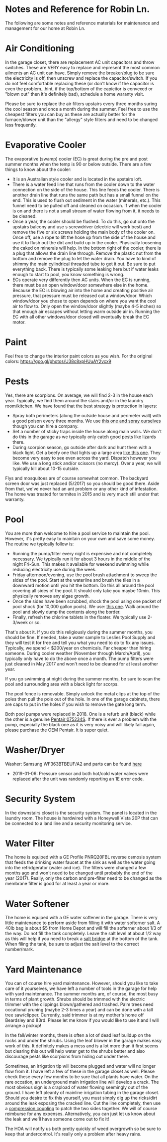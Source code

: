 # Notes and Reference for Robin Ln.

The following are some notes and reference materials for maintenance and management for our home at Robin Ln.

# Air Conditioning
In the garage closet, there are replacement AC unit capacitors and throw switches. These are VERY easy to replace and represent the most common ailments an AC unit can have. Simply remove the breaker/plug to be sure the electricity is off, then unscrew and replace the capacitor/switch. If you do not feel comfortable replacing these (or don't know if the capacitor is even the problem...hint, if the top/bottom of the capicitor is convexed or "blown out" then it's definitely bad), schedule a home waranty visit.

Please be sure to replace the air filters upstairs every three months suring the cool season and once a month during the summer. Feel free to use the cheapest filters you can buy as these are actually better for the furnace/blower unit than the "allergy" style filters and need to be changed less frequently. 

# Evaporative Cooler
The evaporative (swamp) cooler (EC) is great during the pre and post summer months when the temp is 90 or below outside. There are a few things to know about the cooler:

- It is an Australian style cooler and is located in the upstairs loft.
- There is a water feed line that runs from the cooler down to the water connection on the side of the house. This line feeds the cooler. There is another drain line that runs the same path but has a small funnel on the end. This is used to flush out sediment in the water (minerals, etc.). This funnel need to be pulled off and cleaned on occasion. If when the cooler is on and there is not a small stream of water flowing from it, it needs to be cleaned.
- Once a year, the cooler should be flushed. To do this, go out onto the upstairs balcony and use s screwdriver (electric will work best) and remove the five or six screws holding the main body of the cooler on. Once off, use a rope to lift the hose up from the side of the house and use it to flush out the dirt and build up in the cooler. Physically loosening the caked on minerals will help. In the bottom right of the cooler, there is a plug that allows the drain line through. Remove the plastic nut from the bottom and remove the plug to let the water drain. You have to kind of shimmy the main cylindrical threaded tube to get it out. Be sure to put everything back. There is typically some leaking here but if water leaks enough to start to pool, you know something is wrong.
- ECs operate very differently then AC units. When the EC is running, there must be an open window/door somewhere else in the home. Because the EC is blowing air into the home and creating positive air pressure, that pressure must be released out a window/door. Which window/door you chose to open depends on where you want the cool air to flow to. Only open the window/door slightly (maybe 4-5 inches) so that enough air escapes without letting warm outside air in. Running the EC with all other windows/door closed will eventually break the EC motor.

# Paint
Feel free to change the interior paint colors as you wish. For the original colors: https://goo.gl/photos/U38c8xpHUuAY2vcx9

# Pests
Yes, there are scorpions. On average, we will find 2-3 in the house each year. Typically, we find them around the stairs and/or in the laundry room/kitchen. We have found that the best strategy is protection in layers:

- Spray both perimeters (along the outside house and perimeter wall) with a good poison every three months. We use [this one and spray ourselves](https://www.amazon.com/Cy-Kick-Controlled-Release-Cyfluthrin-Insecticide/dp/B002ACMKV8/ref=sr_1_1?s=lawn-garden&ie=UTF8&qid=1494827699&sr=1-1&keywords=scorpion+poison) though you can hire a company. 
- Set a number of sticky traps inside the house along main walls. We don't do this in the garage as we typically only catch good pests like lizards there. 
- During scorpion season, go outside after dark and hunt them with a black light. Get a beefy one that lights up a large area [like this one](https://www.amazon.com/Focuspet-Flashlight-Blacklight-Furniture-batteries/dp/B01MR19UWG/ref=sr_1_12?s=hardware&ie=UTF8&qid=1494827942&sr=1-12&keywords=black+light). They become very easy to see even across the yard. Dispatch however you like. We use a long stick and/or scissors (no mercy). Over a year, we will typically kill about 10-15 outside.

Flys and mosquitoes are of course somewhat common. The backyard screen door was just replaced (5/2017) so you should be good there. Aside from that, we've never had an ant problem or any other kind of infestation. The home was treated for termites in 2015 and is very much still under that warranty. 

# Pool
You are more than welcome to hire a pool service to maintain the pool. However, it's pretty easy to maintain on your own and save some money. The routine we typically follow is:

- Running the pump/filter every night is expensive and not completely necessary. We typically run it for about 3 hours in the middle of the night Fri-Sun. This makes it available for weekend swimming while reducing electricity use during the week.
- Friday afternoon/evening, use the pool brush attachment to sweep the sides of the pool. Start at the waterline and brush the tiles in a downward motion until you hit the bottom. Do this all around the pool covering all sides of the pool. It should only take you maybe 10min. This physically removes any algae growth.
- Once the sides have been scrubbed, shock the pool using one packet of pool shock (for 10,000 gallon pools). We use: [this one](https://www.amazon.com/dp/B00DJ7CNT2/ref=sxr_rr_xsim_1?pf_rd_m=ATVPDKIKX0DER&pf_rd_p=2795440402&pd_rd_wg=Gocjx&pf_rd_r=C71CP24541130VQ3B33W&pf_rd_s=desktop-rhs-carousels&pf_rd_t=301&pd_rd_i=B00DJ7CNT2&pd_rd_w=SzMN7&pf_rd_i=shock&pd_rd_r=D7RDCF8WXR9793NSXVQ0&ie=UTF8&qid=1494827243&sr=1). Walk around the pool and slowly dump the contents along the border.
- Finally, refresh the chlorine tablets in the floater. We typically use 2-3/week or so.

That's about it. If you do this religiously during the summer months, you should be fine. If needed, take a water sample to Leslies Pool Supply and they will test it for free and tell you what you need to do to fix any issues. Typically, we spend < $200/year on chemicals. Far cheaper than hiring someone. During cooler weather (November through March/April), you typically only have to do the above once a month. The pump filters were just cleaned in May 2017 and won't need to be cleaned for at least another year.

If you go swimming at night during the summer months, be sure to scan the pool and surrounding area with a black light for scorps.

The pool fence is removable. Simply unlock the metal clips at the top of the poles then pull the pole out of the hole. In one of the garage cabinets, there are caps to put in the holes if you wish to remove the gate long term. 

Both pool pumps were replaced in 2018. One is a refurb unit (black) while the other is a genuine [Pentair 075234S](https://www.amazon.com/gp/product/B002NMW2GI/ref=oh_aui_search_detailpage?ie=UTF8&psc=1). If there is ever a problem with the pump, especially the black one as it is very noisy and will likely fail again, please purchase the OEM Pentair. It is super quiet.

# Washer/Dryer
Washer: Samsung WF363BTBEUF/A2 and parts can be found [here](https://www.samsungparts.com/Products/Parts_and_Accessories/WF363BTBEUF/A2/Default.aspx) 

- 2019-01-06: Pressure sensor and both hot/cold water valves were replaced after the unit was randomly reporting an 1E error code. 

# Security System
In the downstairs closet is the security system. The panel is located in the laundry room. The house is hardwired with a Honeywell Vista 20P that can be connected to a land line and a security monitoring service. 

# Water Filter
The home is equiped with a GE Profile PNRQ20FBL reverse osmosis system that feeds the drinking water faucet at the sink as well as the water going into the refridgerator (water and ice). The filters were changed a few months ago and won't need to be changed until probably the end of the year (2017). Really, only the carbon and pre-filter need to be changed as the membrane filter is good for at least a year or more.

# Water Softener
The home is equiped with a GE water softener in the garage. There is very little maintenance to perform aside from filling it with water softerner salt. A 40lb bag is about $5 from Home Depot and will fill the softerner about 1/3 of the way. Do not fill the tank completely. Leave the salt level at about 1/2 way as this will help if you need to break a [salt bridge](https://www.waterstoresgroup.com/resources/Removing-Breaking-Salt-Bridge.pdf) at the bottom of the tank. When filing the tank, be sure to adjust the salt level to the correct number/mark.

# Yard Maintenance
You can of course hire yard maintenance. However, should you like to take care of it yourselves, we have left a number of tools in the garage for help with yard maintenance. The summer months are, of course, the most busy in terms of plant growth. Shrubs should be trimmed with the electric trimmer with the clippings blown/gathered and trashed. Palm trees need occational pruning (maybe 2-3 times a year) and can be done with a tall tree saw/clipper. Currently, said trimmer is at my mother's home off Beardsley and 83rd. Please let me know if you would like to use it and I will arrange a pickup! 

In the fall/winter months, there is often a lot of dead leaf buildup on the rocks and under the shrubs. Using the leaf blower in the garage makes easy work of this. It definitely makes a mess and is a lot more than it first seems but clearing this out will help water get to the shrubs better and also discourage pests like scorpions from hiding out under there.

Sometimes, an irrigation tip will become plugged and water will no longer flow from it. I have left a few of these in the garage closet as well. Please check these every few months to be sure that all plants have water. On the rare occation, an underground main irrigation line will develop a crack. The most obvious sign is a crapload of water flowing seemingly out of the ground. I have left pleanty of mainline irrigation tubing in the garage closet. Should you desire to fix this yourself, you must simply dig up the ricks/dirt around the leak exposing the cracked line. Cut the line completely, then use a [compression coupling](https://www.dripdepot.com/item/compression-tubing-coupling?gdffi=cf83ccffd3ab412e9fd6fb117dbb26c9&gdfms=9ACBF5313FAF407A99F0CD7F49C24F55&gclid=Cj0KEQjwo-XIBRCOycL7hsuI_NoBEiQAuS6HtKDyfNKxyNI3RQLwkeQZ3Iw52SGE5M189FnqU_x_DgYaAiN98P8HAQ) to patch the two sides together. We will of course reimburse for any expenses. Alternatively, you can just let us know about the leak and we'll have someone come out to fix it!

The HOA will notify us both pretty quickly of weed overgrowth so be sure to keep that undercontrol. It's really only a problem after heavy rains.

